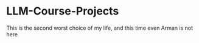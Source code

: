 # LLM-Course-Projects
This is the second worst choice of my life, and this time even Arman is not here
